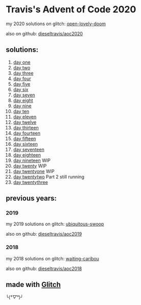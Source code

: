 # Travis's Advent of Code 2020

my 2020 solutions on glitch: [open-lovely-doom](https://open-lovely-doom.glitch.me/)

also on github: [dieseltravis/aoc2020](https://github.com/dieseltravis/aoc2020)

## solutions:

1. [day one](https://open-lovely-doom.glitch.me/day/01)
2. [day two](https://open-lovely-doom.glitch.me/day/02)
3. [day three](https://open-lovely-doom.glitch.me/day/03)
4. [day four](https://open-lovely-doom.glitch.me/day/04)
5. [day five](https://open-lovely-doom.glitch.me/day/05)
6. [day six](https://open-lovely-doom.glitch.me/day/06)
7. [day seven](https://open-lovely-doom.glitch.me/day/07)
8. [day eight](https://open-lovely-doom.glitch.me/day/08)
9. [day nine](https://open-lovely-doom.glitch.me/day/09)
10. [day ten](https://open-lovely-doom.glitch.me/day/10)
11. [day eleven](https://open-lovely-doom.glitch.me/day/11)
12. [day twelve](https://open-lovely-doom.glitch.me/day/12)
13. [day thirteen](https://open-lovely-doom.glitch.me/day/13)
14. [day fourteen](https://open-lovely-doom.glitch.me/day/14)
15. [day fifteen](https://open-lovely-doom.glitch.me/day/15)
16. [day sixteen](https://open-lovely-doom.glitch.me/day/16)
17. [day seventeen](https://open-lovely-doom.glitch.me/day/17)
18. [day eighteen](https://open-lovely-doom.glitch.me/day/18)
19. [day nineteen](https://open-lovely-doom.glitch.me/day/19) WIP
20. [day twenty](https://open-lovely-doom.glitch.me/day/20) WIP
21. [day twentyone](https://open-lovely-doom.glitch.me/day/21) WIP
22. [day twentytwo](https://open-lovely-doom.glitch.me/day/22) Part 2 still running
23. [day twentythree](https://open-lovely-doom.glitch.me/day/23)

## previous years:

### 2019

my 2019 solutions on glitch: [ubiquitous-swoop](https://ubiquitous-swoop.glitch.me/)

also on github: [dieseltravis/aoc2019](https://github.com/dieseltravis/aoc2019)

### 2018

my 2018 solutions on glitch: [waiting-caribou](https://waiting-caribou.glitch.me/)

also on github: [dieseltravis/aoc2018](https://github.com/dieseltravis/aoc2018)

## made with [Glitch](https://glitch.com/)

╰(*°▽°*)╯
